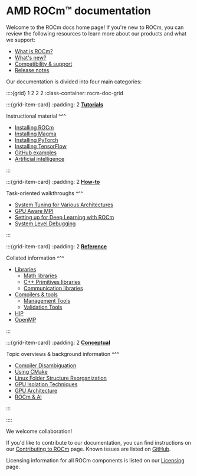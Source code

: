 # AMD ROCm™ documentation

Welcome to the ROCm docs home page! If you're new to ROCm, you can review the following
resources to learn more about our products and what we support:

* [What is ROCm?](./what_is_rocm.md)
* [What's new?](about/whats_new/whats_new)
* [Compatibility & support](./about/compatibility/index.md)
* [Release notes](./about/release_notes.md)

Our documentation is divided into four main categories:

::::{grid} 1 2 2 2
:class-container: rocm-doc-grid

:::{grid-item-card}
:padding: 2
**[Tutorials](./tutorials/index.md)**

Instructional material
^^^

- [Installing ROCm](./tutorials/install/index.md)
- [Installing Magma](./tutorials/install/magma_install.md)
- [Installing PyTorch](./tutorials/install/pytorch_install.md)
- [Installing TensorFlow](./tutorials/install/tensorflow_install.md)
- [GitHub examples](https://github.com/amd/rocm-examples)
- [Artificial intelligence](./rocm_ai.md)

:::

:::{grid-item-card}
:padding: 2
**[How-to](./how_to/index.md)**

Task-oriented walkthroughs
^^^

- [System Tuning for Various Architectures](./how_to/tuning_guides/index.md)
- [GPU Aware MPI](./how_to/gpu_aware_mpi.md)
- [Setting up for Deep Learning with ROCm](./how_to/deep_learning_rocm.md)
- [System Level Debugging](./how_to/system_debugging.md)

:::

:::{grid-item-card}
:padding: 2
**[Reference](./reference/index.md)**

Collated information
^^^

- [Libraries](./reference/libraries/index.md)
  - [Math libraries](./reference/libraries/gpu_libraries/math.md)
  - [C++ Primitives libraries](./reference/libraries/gpu_libraries/c++_primitives.md)
  - [Communication libraries](./reference/libraries/gpu_libraries/communication.md)
- [Compilers & tools](./reference/compilers_tools/index.md)
  - [Management Tools](./reference/compilers_tools/management_tools.md)
  - [Validation Tools](./reference/compilers_tools/validation_tools.md)
- [HIP](./reference/hip.md)
- [OpenMP](./reference/openmp/openmp.md)

:::

:::{grid-item-card}
:padding: 2
**[Conceptual](./conceptual/index.md)**

Topic overviews & background information
^^^

- [Compiler Disambiguation](./conceptual/compiler_disambiguation.md)
- [Using CMake](./conceptual/cmake_packages.rst)
- [Linux Folder Structure Reorganization](./conceptual/file_reorg.md)
- [GPU Isolation Techniques](./conceptual/gpu_isolation.md)
- [GPU Architecture](./conceptual/gpu_arch.md)
- [ROCm & AI](./rocm_ai.md)

:::

::::

We welcome collaboration!

If you'd like to contribute to our documentation, you can find instructions on our
[Contributing to ROCm](./contribute/index.md) page. Known issues are listed on
[GitHub](https://github.com/RadeonOpenCompute/ROCm/labels/Verified%20Issue).

Licensing information for all ROCm components is listed on our [Licensing](./about/license.md) page.
